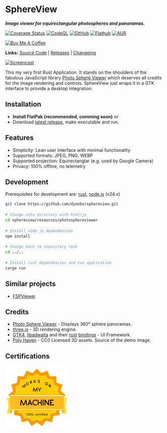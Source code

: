 # SphereView

**_Image viewer for equirectangular photospheres and panoramas._**

[![Coverage Status](https://img.shields.io/coverallsCoverage/github/dynobo/sphereview?label=Coverage&branch=main)](https://coveralls.io/github/dynobo/sphereview)
[![CodeQL](https://img.shields.io/github/actions/workflow/status/dynobo/sphereview/cicd.yaml?label=CodeQL&branch=main)](https://github.com/dynobo/sphereview/security/code-scanning/tools/CodeQL/status/)
[![GitHub](https://img.shields.io/github/downloads/dynobo/sphereview/total?label=Github%20downloads&color=blue)](https://hanadigital.github.io/grev/?user=dynobo&repo=sphereview)
[![Flathub](https://img.shields.io/flathub/downloads/com.github.dynobo.sphereview?label=Flathub%20downloads&color=blue)](https://flathub.org/apps/details/com.github.dynobo.sphereview)
[![AUR](https://img.shields.io/aur/votes/sphereview?label=AUR%20votes&color=blue)](https://aur.archlinux.org/packages/sphereview)

<a href="https://www.buymeacoffee.com/dynobo" target="_blank"><img src="https://cdn.buymeacoffee.com/buttons/v2/default-yellow.png" alt="Buy Me A Coffee" style="height: 40px !important;" ></a>

**Links:** [Source Code](https://github.com/dynobo/sphereview) |
[Releases](https://github.com/dynobo/sphereview/releases) |
[Changelog](https://github.com/dynobo/sphereview/blob/main/CHANGELOG)

[![Screencast](https://user-images.githubusercontent.com/11071876/189767585-8bc45c18-8392-411d-84dc-cef1cb5dbc47.gif)](https://raw.githubusercontent.com/dynobo/sphereview/main/assets/sphereview.gif)

This my very first Rust Application. It stands on the shoulders of the fabulous JavaScript library [Photo Sphere Viewer](https://photo-sphere-viewer.js.org/) which deserves all credits for the image rendering and controls. SphereView just wraps it in a GTK interface to provide a desktop integration.

## Installation

- **Install FlatPak (recommended, comming soon)**
  _or_
- Download [latest release](https://github.com/dynobo/sphereview/releases), make executable and run.

## Features

- Simplicity: Lean user interface with minimal functionality
- Supported formats: JPEG, PNG, WEBP
- Supported projection: Equirectanglar (e.g. used by Google Camera)
- Privacy: 100% offline, no telemetry

## Development

Prerequisites for development are: [rust](https://www.rust-lang.org/tools/install), [node.js](https://nodejs.org/en/download) (v24.x)


```sh
git clone https://github.com/dynobo/sphereview.git

# Change into directory with html/js  
cd sphereview/resources/photosphereviewer

# Install node.js dependencies
npm install

# Change back to repository root
cd ../..

# Install rust dependencies and run application
cargo run 
```

## Similar projects

- [FSPViewer](https://www.fsoft.it/FSPViewer/)

## Credits

- [Photo Sphere Viewer](https://github.com/mistic100/Photo-Sphere-Viewer) -  Displays 360° sphere panoramas. 
- [three.js](https://github.com/mrdoob/three.js) - 3D rendering engine.
- [GTK4](https://www.gtk.org/), [libadwaita](https://github.com/GNOME/libadwaita) and their [rust](https://docs.rs/gtk4/latest/gtk4/) [bindings](https://docs.rs/libadwaita/latest/libadwaita/) - UI Framework.
- [Poly Haven](https://polyhaven.com) - CC0 Licensed 3D assets. Source of the demo image.

## Certifications

![WOMM](https://raw.githubusercontent.com/dynobo/lmdiag/master/badge.png)